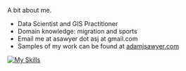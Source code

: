 A bit about me.
- Data Scientist and GIS Practitioner
- Domain knowledge: migration and sports
- Email me at asawyer dot asj at gmail.com
- Samples of my work can be found at [adamjsawyer.com](https://adamjsawyer.com/about)

[![My Skills](https://skillicons.dev/icons?i=html,py,r,regex)](https://skillicons.dev)
